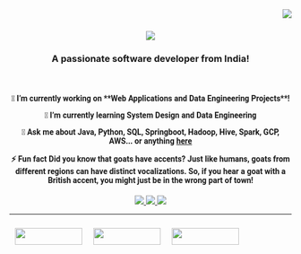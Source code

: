 <!---
venvVarun/venvVarun is a ✨ special ✨ repository because its `README.md` (this file) appears on your GitHub profile.
You can click the Preview link to take a look at your changes.
--->
<img align="right" src="https://visitor-badge.laobi.icu/badge?page_id=venvVarun.venvVarun" />

<h1 align="center">
    <img src="https://readme-typing-svg.herokuapp.com/?font=Righteous&size=35&center=true&vCenter=true&width=500&height=70&duration=4000&lines=Hi+There!+👋;+I'm+Varun+:);" />
</h1>
<h3 align="center">A passionate software developer from India!</h3>
<br/>
<div align="center">
 <h4 style="font-family: 'Roboto', Century Gothic;">
🔭 I’m currently working on **Web Applications and Data Engineering Projects**!

 🌱 I’m currently learning **System Design and Data Engineering**

💬 Ask me about **Java, Python, SQL, Springboot, Hadoop, Hive, Spark, GCP, AWS... or anything [here](https://github.com/venvVarun/venvVarun/issues)**

⚡ Fun fact **Did you know that goats have accents? Just like humans, goats from different regions can have distinct vocalizations. So, if you hear a goat with a British accent, you might just be in the wrong part of town!**
 </h4>
 </div>

<div align="center"> 
  <a href="mailto:imvarun0@gmail.com">
    <img src="https://img.shields.io/badge/Gmail-333333?style=for-the-badge&logo=gmail&logoColor=red" />
  </a>
  <a href="https://linkedin.com/in/varun" target="_blank">
    <img src="https://img.shields.io/badge/LinkedIn-0077B5?style=for-the-badge&logo=linkedin&logoColor=white" target="_blank" />
  </a>
  <a href="https://venvVarun.github.io" target="_blank">
     <img src="https://img.shields.io/badge/Portfolio-FF5722?style=for-the-badge&logo=todoist&logoColor=white" target="_blank" /> <!-- sqlite, safari, google-chrome are other good icon options -->
  </a>
</div>

 <hr/>

<div align="center" style="display: flex; justify-content: space-between; align-items: center; padding: 10px; max-width: 400px;">
  <div style="width: 120px; height: 30px;">
    <a href="mailto:vvvvvjhjjygvvj@gmail.com">
      <img src="https://img.shields.io/badge/Gmail-333333?style=for-the-badge&logo=gmail&logoColor=red" style="width: 100%; height: 100%; object-fit: contain;" />
    </a>
  </div>
  <div style="width: 120px; height: 30px;">
    <a href="https://linkedin.com/in/ccvvvvbvvv" target="_blank">
      <img src="https://img.shields.io/badge/LinkedIn-0077B5?style=for-the-badge&logo=linkedin&logoColor=white" style="width: 100%; height: 100%; object-fit: contain;" />
    </a>
  </div>
  <div style="width: 120px; height: 30px;">
    <a href="https://gfhvyu7v7vv7.github.io" target="_blank">
      <img src="https://img.shields.io/badge/Portfolio-FF5722?style=for-the-badge&logo=todoist&logoColor=white" style="width: 100%; height: 100%; object-fit: contain;" />
    </a>
  </div>
</div>

